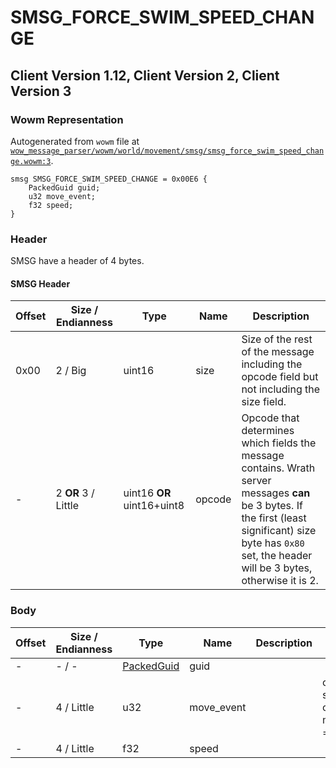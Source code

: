 # SMSG_FORCE_SWIM_SPEED_CHANGE

## Client Version 1.12, Client Version 2, Client Version 3

### Wowm Representation

Autogenerated from `wowm` file at [`wow_message_parser/wowm/world/movement/smsg/smsg_force_swim_speed_change.wowm:3`](https://github.com/gtker/wow_messages/tree/main/wow_message_parser/wowm/world/movement/smsg/smsg_force_swim_speed_change.wowm#L3).
```rust,ignore
smsg SMSG_FORCE_SWIM_SPEED_CHANGE = 0x00E6 {
    PackedGuid guid;
    u32 move_event;
    f32 speed;
}
```
### Header

SMSG have a header of 4 bytes.

#### SMSG Header

| Offset | Size / Endianness | Type   | Name   | Description |
| ------ | ----------------- | ------ | ------ | ----------- |
| 0x00   | 2 / Big           | uint16 | size   | Size of the rest of the message including the opcode field but not including the size field.|
| -      | 2 **OR** 3 / Little| uint16 **OR** uint16+uint8 | opcode | Opcode that determines which fields the message contains. Wrath server messages **can** be 3 bytes. If the first (least significant) size byte has `0x80` set, the header will be 3 bytes, otherwise it is 2. |

### Body

| Offset | Size / Endianness | Type | Name | Description | Comment |
| ------ | ----------------- | ---- | ---- | ----------- | ------- |
| - | - / - | [PackedGuid](../types/packed-guid.md) | guid |  |  |
| - | 4 / Little | u32 | move_event |  | cmangos/mangoszero/vmangos: set to 0<br/>cmangos/mangoszero/vmangos: moveEvent, NUM_PMOVE_EVTS = 0x39 |
| - | 4 / Little | f32 | speed |  |  |

